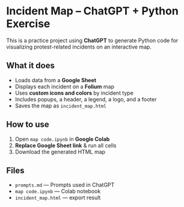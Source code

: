 # Incident Map – ChatGPT + Python Exercise

This is a practice project using **ChatGPT** to generate Python code for visualizing protest-related incidents on an interactive map.

## What it does

- Loads data from a **Google Sheet**
- Displays each incident on a **Folium** map
- Uses **custom icons and colors** by incident type
- Includes popups, a header, a legend, a logo, and a footer
- Saves the map as `incident_map.html`

## How to use

1. Open `map code.ipynb` in **Google Colab**
2. **Replace Google Sheet link** & run all cells
3. Download the generated HTML map

## Files

- `prompts.md` — Prompts used in ChatGPT
- `map code.ipynb` — Colab notebook
- `incident_map.html` — export result
